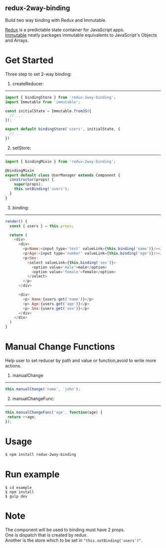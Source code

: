 ## redux-2way-binding
Build two way binding with Redux and Immutable.

[Redux](https://github.com/rackt/redux) is a predictable state container for JavaScript apps.  
[Immutable](https://github.com/hughfdjackson/immutable) neatly packages immutable equivalents to JavaScript's Objects and Arrays.

Get Started
===============

Three step to set 2-way binding:
1. createReducer:
----------------
```js
import { bindingStore } from 'redux-2way-binding';
import Immutable from 'immutable';

const initialState = Immutable.fromJS({
  // ...
});

export default bindingStore('users', initialState, {
  // ...
})
```

2. setStore:
-------------
```js
import { bindingMixin } from 'redux-2way-binding';

@bindingMixin
export default class UserManager extends Component {
  constructor(props) {
    super(props);
    this.setBinding('users');
  }
}
```

3. binding:
-----------
```js
render() {
  const { users } = this.props;

  return (
    <div>
      <div>
        <p>Name:<input type='text' valueLink={this.binding('name')}/></p>
        <p>Age:<input type='number' valueLink={this.binding('age')}/></p>
        <p>Sex:
          <select valueLink={this.binding('sex')}>
            <option value='male'>male</option>
            <option value='female'>female</option>
          </select>
        </p>
      </div>

      <div>
        <p> Name:{users.get('name')}</p>
        <p> Age:{users.get('age')}</p>
        <p> Sex:{users.get('sex')}</p>
      </div>
    </div>
  )
}
```

Manual Change Functions
==========
Help user to set reducer by path and value or function,avoid to write more actions.

1. manualChange
--------------
```js
this.manualChange('name', 'john');
```
2. manualChangeFunc:
--------------
```js
this.manualChangeFunc('age', function(age) {
 return ++age;
});
```        

Usage
==========
```sh
$ npm install redux-2way-binding
```  
Run example
==========
```
$ cd example
$ npm install
$ gulp dev
```

Note
==========

The component will be used to binding must have 2 props.  
One is dispatch that is created by redux.  
Another is the store which to be set in `"this.setBinding('users')"`.
